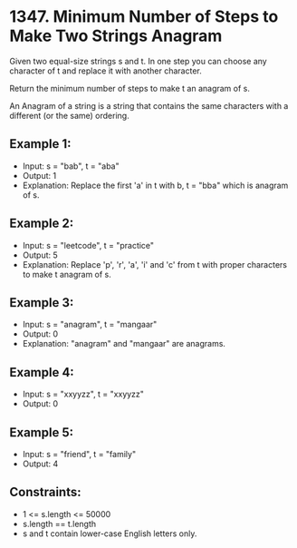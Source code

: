 
# 1347. Minimum Number of Steps to Make Two Strings Anagram

Given two equal-size strings s and t. In one step you can choose any character of t and replace it with another character.

Return the minimum number of steps to make t an anagram of s.

An Anagram of a string is a string that contains the same characters with a different (or the same) ordering.

 

## Example 1:

- Input: s = "bab", t = "aba"
- Output: 1
- Explanation: Replace the first 'a' in t with b, t = "bba" which is anagram of s.


## Example 2:

- Input: s = "leetcode", t = "practice"
- Output: 5
- Explanation: Replace 'p', 'r', 'a', 'i' and 'c' from t with proper characters to make t anagram of s.

## Example 3:

- Input: s = "anagram", t = "mangaar"
- Output: 0
- Explanation: "anagram" and "mangaar" are anagrams. 

## Example 4:

- Input: s = "xxyyzz", t = "xxyyzz"
- Output: 0


## Example 5:
- Input: s = "friend", t = "family"
- Output: 4
 

## Constraints:

- 1 <= s.length <= 50000
- s.length == t.length
- s and t contain lower-case English letters only.

